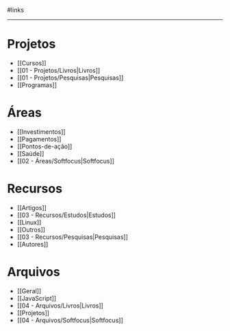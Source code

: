 #links

---

# Projetos 

- [[Cursos]]
- [[01 - Projetos/Livros|Livros]]
- [[01 - Projetos/Pesquisas|Pesquisas]]
- [[Programas]]

# Áreas

- [[Investimentos]]
- [[Pagamentos]]
- [[Pontos-de-ação]]
- [[Saúde]]
- [[02 - Áreas/Softfocus|Softfocus]]

# Recursos

- [[Artigos]]
- [[03 - Recursos/Estudos|Estudos]]
- [[Linux]]
- [[Outros]]
- [[03 - Recursos/Pesquisas|Pesquisas]]
- [[Autores]]

# Arquivos

- [[Geral]]
- [[JavaScript]]
- [[04 - Arquivos/Livros|Livros]]
- [[Projetos]]
- [[04 - Arquivos/Softfocus|Softfocus]]
